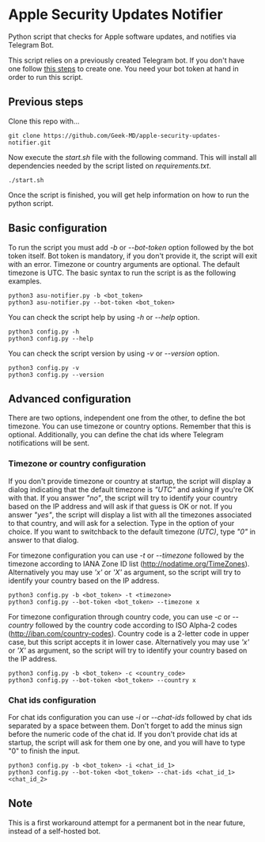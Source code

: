 # Apple Security Updates Notifier

Python script that checks for Apple software updates, and notifies via Telegram Bot.

This script relies on a previously created Telegram bot. If you don't have one follow [this steps](https://www.alphr.com/telegram-create-bot/) to create one. You need your bot token at hand in order to run this script.

## Previous steps

Clone this repo with...
  
```
git clone https://github.com/Geek-MD/apple-security-updates-notifier.git
```

Now execute the *start.sh* file with the following command. This will install all dependencies needed by the script
listed on *requirements.txt*.

```
./start.sh
```

Once the script is finished, you will get help information on how to run the python script.

## Basic configuration

To run the script you must add *-b* or *--bot-token* option followed by the bot token itself. Bot token is mandatory, if you don't provide it, the script will exit with an error. Timezone or country arguments are optional. The default timezone is UTC.
The basic syntax to run the script is as the following examples.

```
python3 asu-notifier.py -b <bot_token>
python3 asu-notifier.py --bot-token <bot_token>
```

You can check the script help by using *-h* or *--help* option.

```
python3 config.py -h
python3 config.py --help
```

You can check the script version by using *-v* or *--version* option.

```
python3 config.py -v
python3 config.py --version
```

## Advanced configuration

There are two options, independent one from the other, to define the bot timezone. You can use timezone or country
options. Remember that this is optional.
Additionally, you can define the chat ids where Telegram notifications will be sent.  

### Timezone or country configuration

If you don't provide timezone or country at startup, the script will display a dialog indicating that the default timezone is *"UTC"* and asking if you're OK with that.
If you answer *"no"*, the script will try to identify your country based on the IP address and will ask if that guess is OK or not.
If you answer *"yes"*, the script will display a list with all the timezones associated to that country, and will ask for a selection. Type in the option of your choice. If you want to switchback to the default timezone *(UTC)*, type *"0"* in answer to that dialog.

For timezone configuration you can use *-t* or *--timezone* followed by the timezone according to IANA Zone ID list (http://nodatime.org/TimeZones). Alternatively you may use *'x'* or *'X'* as argument, so the script will try to identify your country based on the IP address.

```
python3 config.py -b <bot_token> -t <timezone>
python3 config.py --bot-token <bot_token> --timezone x
```

For timezone configuration through country code, you can use *-c* or *--country* followed by the country code according to ISO Alpha-2 codes (http://iban.com/country-codes). Country code is a 2-letter code in upper case, but this script accepts it in lower case. Alternatively you may use *'x'* or *'X'* as argument, so the script will try to identify your country based on the IP address.

```
python3 config.py -b <bot_token> -c <country_code>
python3 config.py --bot-token <bot_token> --country x
```

### Chat ids configuration

For chat ids configuration you can use *-i* or *--chat-ids* followed by chat ids separated by a space between them. Don't forget to add the minus sign before the numeric code of the chat id.
If you don't provide chat ids at startup, the script will ask for them one by one, and you will have to type "0" to finish the input.

```
python3 config.py -b <bot_token> -i <chat_id_1>
python3 config.py --bot-token <bot_token> --chat-ids <chat_id_1> <chat_id_2>
```

## Note

This is a first workaround attempt for a permanent bot in the near future, instead of a self-hosted bot.